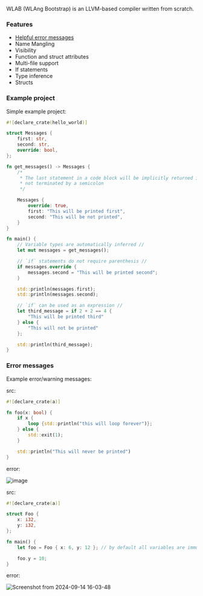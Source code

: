 WLAB (WLAng Bootstrap) is an LLVM-based compiler written from scratch.

### Features
- [Helpful error messages](#error-messages)
- Name Mangling
- Visibility
- Function and struct attributes
- Multi-file support
- If statements
- Type inference
- Structs

### Example project
Simple example project:
```rust
#![declare_crate(hello_world)]

struct Messages {
    first: str,
    second: str,
    override: bool,
};

fn get_messages() -> Messages {
    /*
     * The last statement in a code block will be implicitly returned if it is 
     * not terminated by a semicolon
     */

    Messages {
        override: true,
        first: "This will be printed first",
        second: "This will be not printed",
    }
}

fn main() {
    // Variable types are automatically inferred //
    let mut messages = get_messages();

    // `if` statements do not require parenthesis //
    if messages.override {
        messages.second = "This will be printed second";
    }

    std::println(messages.first);
    std::println(messages.second);

    // `if` can be used as an expression //
    let third_message = if 2 + 2 == 4 {
        "This will be printed third"
    } else {
        "This will not be printed"
    };

    std::println(third_message);
}
```

### Error messages
Example error/warning messages:

src:
```rust
#![declare_crate(a)]

fn foo(x: bool) {
    if x {
        loop {std::println("this will loop forever")};
    } else {
        std::exit(1);
    }

    std::println("This will never be printed")
}
```

error:

![image](https://github.com/user-attachments/assets/b22e497a-6073-45dd-8d3f-1a69b726286a)

src:
```rust
#![declare_crate(a)]

struct Foo {
    x: i32,
    y: i32,
};

fn main() {
    let foo = Foo { x: 6, y: 12 }; // by default all variables are immutable

    foo.y = 10;
}
```
error:

![Screenshot from 2024-09-14 16-03-48](https://github.com/user-attachments/assets/70c69168-00f5-4c8d-bfb3-9b5841b8f5ae)
